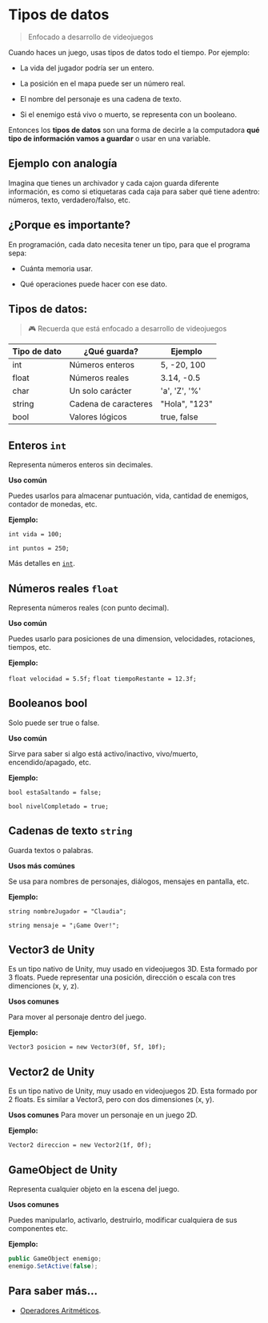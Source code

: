 # Tipos de datos

> Enfocado a desarrollo de videojuegos

Cuando haces un juego, usas tipos de datos todo el tiempo. Por ejemplo:

- La vida del jugador podría ser un entero.

- La posición en el mapa puede ser un número real.

- El nombre del personaje es una cadena de texto.

- Si el enemigo está vivo o muerto, se representa con un booleano.

Entonces los **tipos de datos** son una forma de decirle a la computadora **qué tipo de información vamos a guardar** o usar en una variable. 

## Ejemplo con analogía

Imagina que tienes un archivador y cada cajon guarda diferente información, es como si etiquetaras cada caja para saber qué tiene adentro: números, texto, verdadero/falso, etc.

## ¿Porque es importante?

En programación, cada dato necesita tener un tipo, para que el programa sepa:

- Cuánta memoria usar.

- Qué operaciones puede hacer con ese dato.

## Tipos de datos:

> 🎮 Recuerda que está enfocado a desarrollo de videojuegos

|Tipo de dato|¿Qué guarda?|Ejemplo|
|----|---|---|
|int|Números enteros|5, -20, 100|
|float| Números reales |3.14, -0.5|
|char| Un solo carácter| 'a', 'Z', '%'|
|string|Cadena de caracteres| "Hola", "123"|
|bool| Valores lógicos| true, false|

## Enteros `int`

Representa números enteros sin decimales.

**Uso común**

Puedes usarlos para almacenar puntuación, vida, cantidad de enemigos, contador de monedas, etc.

**Ejemplo:**

`int vida = 100;`

`int puntos = 250;`

Más detalles en [`int`](ApuntesDigitales/programacion/tiposDatos/infoInt.md).

## Números reales `float`

Representa números reales (con punto decimal).

**Uso común**

Puedes usarlo para posiciones de una dimension, velocidades, rotaciones, tiempos, etc.

**Ejemplo:**

`float velocidad = 5.5f;`
`float tiempoRestante = 12.3f;`

## Booleanos bool

Solo puede ser true o false.

**Uso común**

Sirve para saber si algo está activo/inactivo, vivo/muerto, encendido/apagado, etc.

**Ejemplo:**

`bool estaSaltando = false;`

`bool nivelCompletado = true;`

## Cadenas de texto `string`

Guarda textos o palabras.

**Usos más comúnes**

Se usa para nombres de personajes, diálogos, mensajes en pantalla, etc.

**Ejemplo:**

 
`string nombreJugador = "Claudia";`

`string mensaje = "¡Game Over!";`


## Vector3 de Unity

Es un tipo nativo de Unity, muy usado en videojuegos 3D. Esta formado por 3 floats. Puede representar una posición, dirección o escala con tres dimenciones (x, y, z).

**Usos comunes**

Para mover al personaje dentro del juego.

**Ejemplo:**

`Vector3 posicion = new Vector3(0f, 5f, 10f);`


## Vector2 de Unity

Es un tipo nativo de Unity, muy usado en videojuegos 2D. Esta formado por 2 floats. Es similar a Vector3, pero con dos dimensiones (x, y).

**Usos comunes**
Para mover un personaje en un juego 2D.

**Ejemplo:**

`Vector2 direccion = new Vector2(1f, 0f);`


## GameObject de Unity

Representa cualquier objeto en la escena del juego.

**Usos comunes**

Puedes manipularlo, activarlo, destruirlo, modificar cualquiera de sus componentes etc.

**Ejemplo:**

```c#
public GameObject enemigo;
enemigo.SetActive(false);
```

## Para saber más...

- [Operadores Aritméticos](ApuntesDigitales/programacion/operadores/operadoresAritmeticos.md).